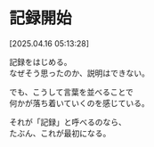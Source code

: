# 記録開始

[2025.04.16 05:13:28]

記録をはじめる。  
なぜそう思ったのか、説明はできない。

でも、こうして言葉を並べることで  
何かが落ち着いていくのを感じている。

それが「記録」と呼べるのなら、  
たぶん、これが最初になる。